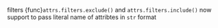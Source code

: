 filters {func}`attrs.filters.exclude()` and `attrs.filters.include()` now
support to pass literal name of attribtes in `str` format
